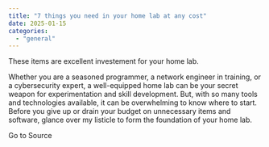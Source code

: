 ```yaml
---
title: "7 things you need in your home lab at any cost"
date: 2025-01-15
categories: 
  - "general"
---
```


These items are excellent investement for your home lab.

Whether you are a seasoned programmer, a network engineer in training, or a cybersecurity expert, a well-equipped home lab can be your secret weapon for experimentation and skill development. But, with so many tools and technologies available, it can be overwhelming to know where to start. Before you give up or drain your budget on unnecessary items and software, glance over my listicle to form the foundation of your home lab.

Go to Source
